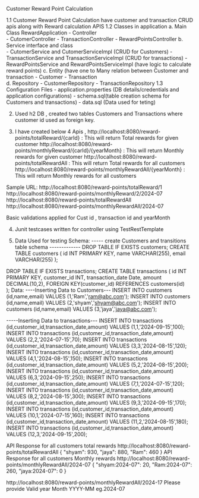 Customer Reward Point Calculation

1.1 Customer Reward Point Calculation have customer and transaction CRUD apis along with Reward calculation APIS
1.2 Classes in application 
   a. Main Class RewardApplication
    - Controller  
      - CutomerController
      - TransactionController
      - RewardPointsController 
   b. Service interface and class    
      - CutomerService and CutomerServiceImpl (CRUD for Customers)
      - TransactionService and TransactionServiceImpl (CRUD for transactions)
      - RewardPointsService and RewardPointsServiceImpl (have logic to calculate reward points)
   c. Entity (have one to Many relation between Customer and transaction
      - Customer
      - Transaction  
   d. Repository 
      - CustomerRepository
      - TransactionRepository
1.3 Configuration Files
    - application.properties (DB details/credentials and application configurations)
    - schema.sql(table creation schema for Customers and transactions)
    - data.sql (Data used for teting)
	
2. Used h2 DB , created two tables Customers and  Transactions where customer id used as foreign key.  

3. I have created below 4 Apis ,
http://localhost:8080/reward-points/totalReward/{carId} : This will return Total rewards for given customer
http://localhost:8080/reward-points/monthlyReward/{carId}/{yearMonth} : This will return Monthly rewards for given customer
http://localhost:8080/reward-points/totalRewardAll : This will return Total rewards for all customers
http://localhost:8080/reward-points/monthlyRewardAll/{yearMonth} : This will return Monthly rewards for all customers

Sample URL:
http://localhost:8080/reward-points/totalReward/1
http://localhost:8080/reward-points/monthlyReward/2/2024-07
http://localhost:8080/reward-points/totalRewardAll
http://localhost:8080/reward-points/monthlyRewardAll/2024-07

Basic validations applied for Cust id , transaction id and yearMonth

4. Junit testcases written for controller using TestRestTemplate


5. Data Used for testing
Schema:
----- create Customers and transitions table schema -------------
DROP TABLE IF EXISTS customers;
CREATE TABLE customers (
	id INT PRIMARY KEY,
    name VARCHAR(255),
    email VARCHAR(255)
);

DROP TABLE IF EXISTS transactions;
CREATE TABLE transactions (
	id INT PRIMARY KEY,
	customer_id INT,
    transaction_date Date,
    amount DECIMAL(10,2),
    FOREIGN KEY(customer_id) REFERENCES customers(id)  
);
Data:
----Inserting Data to Customers---
INSERT INTO customers (id,name,email) VALUES (1,'Ram','ram@abc.com');
INSERT INTO customers (id,name,email) VALUES (2,'shyam','shyam@abc.com');
INSERT INTO customers (id,name,email) VALUES (3,'jaya','jaya@abc.com');

-----Inserting Data to transactions---
INSERT INTO transactions (id,customer_id,transaction_date,amount) VALUES (1,1,'2024-09-15',100);
INSERT INTO transactions (id,customer_id,transaction_date,amount) VALUES (2,2,'2024-07-15',70);
INSERT INTO transactions (id,customer_id,transaction_date,amount) VALUES (3,3,'2024-08-15',120);
INSERT INTO transactions (id,customer_id,transaction_date,amount) VALUES (4,1,'2024-08-15',150);
INSERT INTO transactions (id,customer_id,transaction_date,amount) VALUES (5,2,'2024-08-15',200);
INSERT INTO transactions (id,customer_id,transaction_date,amount) VALUES (6,3,'2024-09-15',250);
INSERT INTO transactions (id,customer_id,transaction_date,amount) VALUES (7,1,'2024-07-15',120);
INSERT INTO transactions (id,customer_id,transaction_date,amount) VALUES (8,2,'2024-08-15',300);
INSERT INTO transactions (id,customer_id,transaction_date,amount) VALUES (9,3,'2024-09-15',170);
INSERT INTO transactions (id,customer_id,transaction_date,amount) VALUES (10,1,'2024-07-15',160);
INSERT INTO transactions (id,customer_id,transaction_date,amount) VALUES (11,2,'2024-08-15',180);
INSERT INTO transactions (id,customer_id,transaction_date,amount) VALUES (12,3,'2024-09-15',200);

API Response for all customers total rewards
http://localhost:8080/reward-points/totalRewardAll
{
  "shyam": 930,
  "jaya": 880,
  "Ram": 460
}
API Response for all customers Monthly rewards
http://localhost:8080/reward-points/monthlyRewardAll/2024-07
{
  "shyam:2024-07": 20,
  "Ram:2024-07": 260,
  "jaya:2024-07": 0
}

http://localhost:8080/reward-points/monthlyRewardAll/2024-17
Please provide Valid year Month YYYY-MM eg.2024-07

